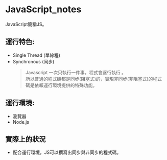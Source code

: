 # JavaScript_notes
JavaScript簡稱JS。

## 運行特色:  
  + Single Thread (單線程)  
  + Synchronous (同步)
    > Javascript 一次只執行一件事，程式會逐行執行 。  
    > 所以普通的程式碼都是同步(阻塞式)的，實現非同步(非阻塞式)的程式碼是依賴運行環境提供的特殊功能。

## 運行環境:
  + 瀏覽器
  + Node.js

## 實際上的狀況
  + 配合運行環境，JS可以撰寫出同步與非同步的程式碼。
